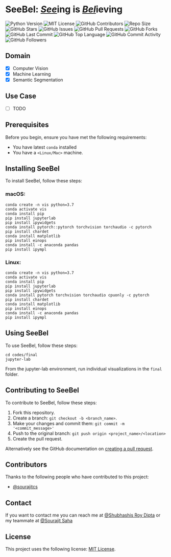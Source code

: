 
<!-- # Requirements
```
conda create -n vis python=3.7
conda activate vis
pip install notebook
# MPS acceleration is available on MacOS 12.3+
conda install pytorch::pytorch torchvision torchaudio -c pytorch
conda install matplotlib
pip install einops
conda install -c anaconda pandas
conda install -c conda-forge ipywidgets

jupyter nbextension enable --py --sys-prefix widgetsnbextension
jupyter nbextension enable --py widgetsnbextension
pip install --upgrade jupyter_client

conda install -c conda-forge notebook
conda install -c conda-forge nb_conda_kernels

conda install -c anaconda jupyter
```

```
conda create -n vis python=3.7
conda activate vis
conda install pip
pip install jupyterlab
pip install ipywidgets
conda install pytorch::pytorch torchvision torchaudio -c pytorch
pip install chardet 
conda install matplotlib
pip install einops
conda install -c anaconda pandas
pip install ipympl

``` -->

# SeeBel: <ins>*See*</ins>ing is <ins>*Bel*</ins>ieving
![Python Version](https://badgen.net/pypi/python/black)
![MIT License](https://img.shields.io/github/license/dipta007/seebel?style=plastic)
![GitHub Contributors](https://img.shields.io/github/contributors/dipta007/seebel?style=plastic)
![Repo Size](https://img.shields.io/github/repo-size/dipta007/seebel)
![GitHub Stars](https://img.shields.io/github/stars/dipta007/seebel?style=plastic)
![GitHub Issues](https://img.shields.io/github/issues/dipta007/seebel?style=plastic)
![GitHub Pull Requests](https://img.shields.io/github/issues-pr/dipta007/seebel?style=plastic)
![GitHub Forks](https://img.shields.io/github/forks/dipta007/seebel?style=plastic)
![GitHub Last Commit](https://img.shields.io/github/last-commit/dipta007/seebel?style=plastic)
![GitHub Top Language](https://img.shields.io/github/languages/top/dipta007/seebel?style=plastic)
![GitHub Commit Activity](https://img.shields.io/github/commit-activity/m/dipta007/seebel?style=plastic)
![GitHub Followers](https://img.shields.io/github/followers/dipta007?style=plastic)


## Domain
- [x] Computer Vision
- [x] Machine Learning
- [x] Semantic Segmentation 

## Use Case
- [ ] TODO 

## Prerequisites

Before you begin, ensure you have met the following requirements:
<!--- These are just example requirements. Add, duplicate or remove as required --->
* You have latest `conda` installed
* You have a `<Linux/Mac>` machine.

## Installing SeeBel

To install SeeBel, follow these steps:

### macOS:
```
conda create -n vis python=3.7
conda activate vis
conda install pip
pip install jupyterlab
pip install ipywidgets
conda install pytorch::pytorch torchvision torchaudio -c pytorch
pip install chardet 
conda install matplotlib
pip install einops
conda install -c anaconda pandas
pip install ipympl
```

### Linux:
```
conda create -n vis python=3.7
conda activate vis
conda install pip
pip install jupyterlab
pip install ipywidgets
conda install pytorch torchvision torchaudio cpuonly -c pytorch
pip install chardet 
conda install matplotlib
pip install einops
conda install -c anaconda pandas
pip install ipympl
```
## Using SeeBel

To use SeeBel, follow these steps:

```
cd codes/final
jupyter-lab
```
From the jupyter-lab environment, run individual visualizations in the `final` folder.

## Contributing to SeeBel
To contribute to SeeBel, follow these steps:

1. Fork this repository.
2. Create a branch: `git checkout -b <branch_name>`.
3. Make your changes and commit them: `git commit -m '<commit_message>'`
4. Push to the original branch: `git push origin <project_name>/<location>`
5. Create the pull request.

Alternatively see the GitHub documentation on [creating a pull request](https://help.github.com/en/github/collaborating-with-issues-and-pull-requests/creating-a-pull-request).

## Contributors

Thanks to the following people who have contributed to this project:

* [@sourajitcs](https://github.com/sourajitcs)

## Contact

If you want to contact me you can reach me at [@Shubhashis Roy Dipta](mailto:sroydip1@umbc.edu) or my teammate at [@Sourajit Saha](mailto:sroydip1@umbc.edu)


## License

This project uses the following license: [MIT License](./LICENSE).